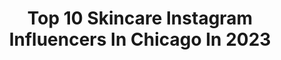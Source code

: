 ---
title: Top 10 Skincare Instagram Influencers In Chicago In 2023
description: >-
  Find top skincare Instagram influencers in Chicago in 2023. Most popular hashtags: #skincare #selfcare #beauty #chicago.
platform: Instagram
hits: 72
text_top: See the best Instagram influencers on inBeat.
text_bottom: Our platform holds 72 Instagram influencers like this in Chicago, United States for you to connect with.
profiles:
  - username: "mrs.gharbi1"
    fullname: >-
      Perla A Gharbi
    bio: >-
      𝘈𝘴𝘴𝘢𝘭𝘢𝘮𝘶 𝘢𝘭𝘢𝘪𝘬𝘶𝘮 📿 Age is just a Number Beauty will always shine from within. agelessbeautymx@gmail.com #skincare #makeup #wellness
    location: "United States"
    followers: 10160
    engagement: 440
    commentsToLikes: 0.142990
    id: ck5cheybzqn5b0i11zum7y2hd
    verified: false
    hashtags: "#mrsgharbi1, #naturalbeauty, #sentiveskincare, #organicbeauty"
  - username: "makeupby.karishma"
    fullname: >-
      Karishma | MUA+ Hair | Chicago
    bio: >-
      💋 | Now booking 2022-2023 Brides 📧 | KarishmaMUA@gmail.com 👰‍♀️ | Bridal Bookings Only Make your special day one to remember 💫 #MakeupbyKarishma
    location: "United States"
    followers: 6300
    engagement: 489
    commentsToLikes: 0.130017
    id: ck6tksisz5bmg0j71rdk2mfse
    verified: false
    hashtags: "#makeupbykarishma, #beautyblogger, #chicagomakeupartist, #eyeliner"
  - username: "glammedbydena"
    fullname: >-
      Dena
    bio: >-
      
    location: "United States"
    followers: 201
    engagement: 57039
    commentsToLikes: 0.068524
    id: ck0u0vk6nuyfn0i192wosw1iq
    verified: false
    hashtags: "#hoolabronzer, #glammedbydena, #giveaway, #eyebrows"
  - username: "intheglamroom"
    fullname: >-
      Ashlee | Skincare Tips
    bio: >-
      Chicago Skincare Product Developer | Licensed Skincare Consultant | Skincare Tips & Beauty Hacks UGC 📨: intheglamroom@gmail.com Shop my faves! ⬇️
    location: "United States"
    followers: 13063
    engagement: 85
    commentsToLikes: 0.194247
    id: ckaorscbdoj6i0i78bgrp0z1s
    verified: false
    hashtags: "#botox, #botoxtreatment, #skincaretipsandtricks, #acneskincare"
  - username: "skinbeautyaddict"
    fullname: >-
      Mari 🌸
    bio: >-
      📍Chicago Beauty & Skincare is my weakness Cute & Colorful is where its at! 📧 skinbeautyaddict@gmail.com 📸 All pics are my own
    location: "United States"
    followers: 47765
    engagement: 191
    commentsToLikes: 0.170864
    id: ck9wdnxixggaw0j78fwrjq2kk
    verified: false
    hashtags: "#shelfiemoment, #skincare, #minis, #octolyfamily"
  - username: "thestephanyjean"
    fullname: >-
      Stephany • Skin + Lifestyle
    bio: >-
      🇭🇹 Inspiring women to create a life worth loving •• lifestyle, skincare & wellness •• wandering through chicago •• info@stephanyjean.com
    location: "United States"
    followers: 5390
    engagement: 649
    commentsToLikes: 0.421548
    id: ckaoxj1zfdhi70i78nmobo0ve
    verified: false
    hashtags: "#nanoinfluencer, #blacklifestyleblogger, #browngirlbloggers, #blackgirlswhoblog"
  - username: "jeniraitz"
    fullname: >-
      Jeni Raitz
    bio: >-
      sharing all about fashion, beauty & lifestyle bilingual • based in chicago contact.jeniraitz@gmail.com
    location: "United States"
    followers: 73541
    engagement: 188
    commentsToLikes: 0.031286
    id: ck5cdiebmj83w0i11yzg8s6e3
    verified: false
    hashtags: "#revolvesummer, #ad, #revolve, #colorwow"
  - username: "keepingitkymber"
    fullname: >-
      Kymber McClay
    bio: >-
      🇨🇦🇱🇷 Twin, Fashion Designer, Founder @officialnaven Founder @kikfluence Founder @thatkoalife Singer/Songwriter/DJ collab NBD X NAVEN @revolve
    location: "United States"
    followers: 40575
    engagement: 272
    commentsToLikes: 0.056080
    id: ck5hi1pnhb70z0i11fbfgv8b9
    verified: false
    hashtags: "#beachlife, #caligirl, #naven, #hotgirlsummer"
  - username: "glymedplus"
    fullname: >-
      GlyMed Plus Skin Care
    bio: >-
      Pure, pharmaceutical-grade professional skin care. Patented technology & natural ingredients. 🌿⚗ #GlyMedPlus #DermaSound #PurelyProfessional
    location: "United States"
    followers: 72793
    engagement: 72
    commentsToLikes: 0.024477
    id: ck5cemcs8l9y40i119uv2asp0
    verified: false
    hashtags: "#aesthetician, #glymedskincare, #glymed, #glymedplus"
  - username: "jymben"
    fullname: >-
      Jym Benzing
    bio: >-
      Producer/ Casting Director for Jym Benzing Casting. (OSHA Certified) For Casting/ Production work see website in link:
    location: "United States"
    followers: 17223
    engagement: 383
    commentsToLikes: 0.029265
    id: ck6ug45or0tds0j718r758433
    verified: false
    hashtags: "#casting, #models, #beauty, #modelcasting"
---